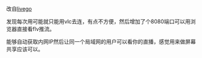改自[livego](https://github.com/gwuhaolin/livego)

发现每次用可能就只能用vlc去连，有点不方便，然后增加了个8080端口可以用浏览器直接看flv推流。

能够自动获取内网IP然后让同一个局域网的用户可以看你的直播，感觉用来做屏幕共享应该可以。


